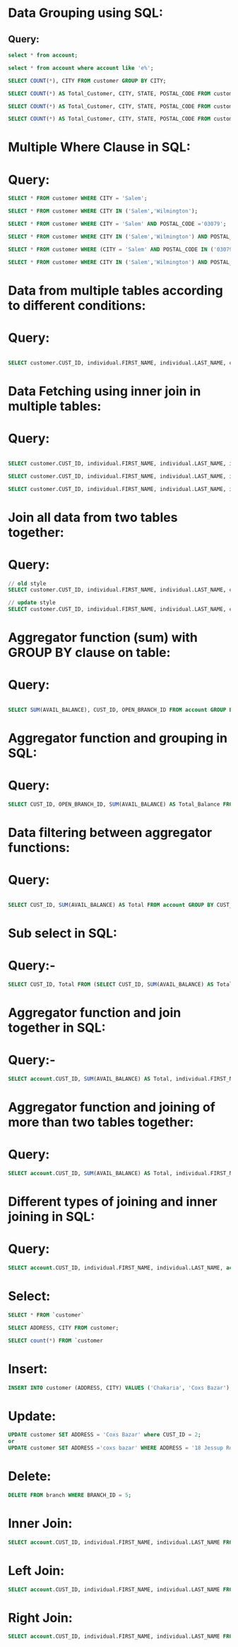 # Data Grouping using SQL:
## Query:
```sql
select * from account;

select * from account where account like 'e%';

SELECT COUNT(*), CITY FROM customer GROUP BY CITY;

SELECT COUNT(*) AS Total_Customer, CITY, STATE, POSTAL_CODE FROM customer GROUP BY CITY;

SELECT COUNT(*) AS Total_Customer, CITY, STATE, POSTAL_CODE FROM customer GROUP BY POSTAL_CODE;

SELECT COUNT(*) AS Total_Customer, CITY, STATE, POSTAL_CODE FROM customer GROUP BY CITY, POSTAL_CODE;

```



# Multiple Where Clause in SQL:
# Query:
```sql
SELECT * FROM customer WHERE CITY = 'Salem';

SELECT * FROM customer WHERE CITY IN ('Salem','Wilmington');

SELECT * FROM customer WHERE CITY = 'Salem' AND POSTAL_CODE ='03079';

SELECT * FROM customer WHERE CITY IN ('Salem','Wilmington') AND POSTAL_CODE IN ('03079', '01887');

SELECT * FROM customer WHERE (CITY = 'Salem' AND POSTAL_CODE IN ('03079', '02451')) OR (CITY='Wilmington' AND POSTAL_CODE='03070');

SELECT * FROM customer WHERE CITY IN ('Salem','Wilmington') AND POSTAL_CODE IN ('03079', '01887');
```



# Data from multiple tables according to different conditions:
# Query:
```sql

SELECT customer.CUST_ID, individual.FIRST_NAME, individual.LAST_NAME, customer.CITY, customer.POSTAL_CODE FROM customer, individual WHERE customer.CUST_ID = individual.CUST_ID;


```


# Data Fetching using inner join in multiple tables:
# Query:
```sql

SELECT customer.CUST_ID, individual.FIRST_NAME, individual.LAST_NAME, individual.BIRTH_DATE, customer.CITY, customer.POSTAL_CODE FROM customer JOIN individual ON customer.CUST_ID = individual.CUST_ID WHERE CITY = 'Salem';

SELECT customer.CUST_ID, individual.FIRST_NAME, individual.LAST_NAME, individual.BIRTH_DATE, customer.CITY, customer.POSTAL_CODE FROM customer JOIN individual ON customer.CUST_ID = individual.CUST_ID WHERE CITY IN ('Salem', 'Waltham');

SELECT customer.CUST_ID, individual.FIRST_NAME, individual.LAST_NAME, individual.BIRTH_DATE, customer.CITY, customer.POSTAL_CODE FROM customer JOIN individual ON customer.CUST_ID = individual.CUST_ID WHERE CITY IN ('Salem', 'Waltham') AND POSTAL_CODE ='03079';
```

# Join all data from two tables together:
# Query:
```sql
// old style
SELECT customer.CUST_ID, individual.FIRST_NAME, individual.LAST_NAME, customer.CITY, customer.STATE FROM customer, individual WHERE customer.CUST_ID =individual.CUST_ID;

// update style
SELECT customer.CUST_ID, individual.FIRST_NAME, individual.LAST_NAME, customer.CITY, customer.STATE FROM customer JOIN individual ON customer.CUST_ID =individual.CUST_ID;
```



# Aggregator function (sum) with GROUP BY clause on table:
# Query:
```sql

SELECT SUM(AVAIL_BALANCE), CUST_ID, OPEN_BRANCH_ID FROM account GROUP BY CUST_ID, OPEN_BRANCH_ID;

```


# Aggregator function and grouping in SQL:
# Query:
```sql
SELECT CUST_ID, OPEN_BRANCH_ID, SUM(AVAIL_BALANCE) AS Total_Balance FROM account GROUP BY CUST_ID, OPEN_BRANCH_ID;
```


# Data filtering between aggregator functions:
# Query:
```sql

SELECT CUST_ID, SUM(AVAIL_BALANCE) AS Total FROM account GROUP BY CUST_ID HAVING Total > 5000;

```


# Sub select in SQL:
# Query:-
```sql
SELECT CUST_ID, Total FROM (SELECT CUST_ID, SUM(AVAIL_BALANCE) AS Total FROM account GROUP BY CUST_ID) AS balance WHERE Total >1000;
```

# Aggregator function and join together in SQL:
# Query:-
```sql
SELECT account.CUST_ID, SUM(AVAIL_BALANCE) AS Total, individual.FIRST_NAME, individual.LAST_NAME, individual.BIRTH_DATE FROM account, individual WHERE individual.CUST_ID =account.CUST_ID GROUP BY CUST_ID HAVING Total >5000;
```

# Aggregator function and joining of more than two tables together:
# Query:
```sql
SELECT account.CUST_ID, SUM(AVAIL_BALANCE) AS Total, individual.FIRST_NAME, individual.LAST_NAME, account.OPEN_BRANCH_ID FROM account JOIN individual ON account.CUST_ID = individual.CUST_ID GROUP BY account.CUST_ID HAVING Total > 5000;
```



# Different types of joining and inner joining in SQL:
# Query:
```sql
SELECT account.CUST_ID, individual.FIRST_NAME, individual.LAST_NAME, account.OPEN_BRANCH_ID FROM account JOIN individual ON account.CUST_ID = individual.CUST_ID;
```


# Select:
```sql
SELECT * FROM `customer`

SELECT ADDRESS, CITY FROM customer;

SELECT count(*) FROM `customer
```

# Insert:
```sql
INSERT INTO customer (ADDRESS, CITY) VALUES ('Chakaria', 'Coxs Bazar');

```
# Update:
```sql
UPDATE customer SET ADDRESS = 'Coxs Bazar' where CUST_ID = 2;
or
UPDATE customer SET ADDRESS ='coxs bazar' WHERE ADDRESS = '18 Jessup Rd';
```


# Delete:
```sql
DELETE FROM branch WHERE BRANCH_ID = 5;
```

# Inner Join:
```sql
SELECT account.CUST_ID, individual.FIRST_NAME, individual.LAST_NAME FROM account JOIN individual ON account.CUST_ID = individual.CUST_ID;
```

# Left Join:
```sql
SELECT account.CUST_ID, individual.FIRST_NAME, individual.LAST_NAME FROM account LEFT JOIN individual ON account.CUST_ID = individual.CUST_ID;
```

# Right Join:
```sql
SELECT account.CUST_ID, individual.FIRST_NAME, individual.LAST_NAME FROM account RIGHT JOIN individual ON account.CUST_ID = individual.CUST_ID;
```

